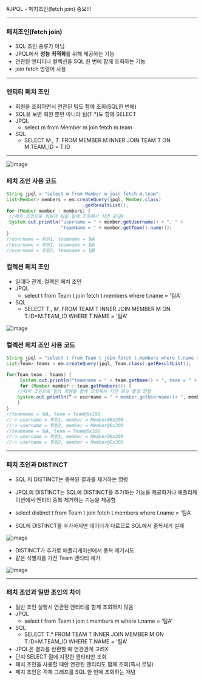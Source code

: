 #JPQL - 페치조인(fetch join) 중요!!!
***
### 페치조인(fetch join)
* SQL 조인 종류가 아님
* JPQL에서 **성능 최적화**를 위해 제공하는 기능
* 연관된 엔티티나 컬렉션을 SQL 한 번에 함께 조회하는 기능
* join fetch 명령어 사용
***
### 엔티티 페치 조인
* 회원을 조회하면서 연관된 팀도 함께 조회(SQL한 번에)
* SQL을 보면 회원 뿐만 아니라 팀(T.*)도 함께 SELECT
* JPQL
  * select m from Member m join fetch m.team
* SQL
  * SELECT M.*, T.* FROM MEMBER M INNER JOIN TEAM T ON M.TEAM_ID = T.ID
***
 ![image](https://user-images.githubusercontent.com/94179449/219705179-9e36291e-0933-4161-9049-ca0c7719c665.png)

### 페치 조인 사용 코드

```java
String jpql = "select m from Member m join fetch m.team";
List<Member> members = em.createQuery(jpql, Member.class)
                            .getResultList();
for (Member member : members) {
 //페치 조인으로 회원과 팀을 함께 조회해서 지연 로딩X
 System.out.println("username = " + member.getUsername() + ", " +
                    "teamName = " + member.getTeam().name());
} 
//username = 회원1, teamname = 팀A 
//username = 회원2, teamname = 팀A 
//username = 회원3, teamname = 팀B 
```
### 컬렉션 페치 조인
* 일대다 관계, 컬렉션 페치 조인
* JPQL 
  * select t from Team t join fetch t.members where t.name = '팀A'
* SQL
  * SELECT T.*, M.* FROM TEAM T INNER JOIN MEMBER M ON T.ID=M.TEAM_ID WHERE T.NAME = '팀A'
   
![image](https://user-images.githubusercontent.com/94179449/219706827-1615286c-f9b8-4856-8e27-50916a395ba8.png)
### 컬렉션 페치 조인 사용 코드
```java
String jpql = "select t from Team t join fetch t.members where t.name = '팀A'"
List<Team> teams = em.createQuery(jpql, Team.class).getResultList();

for(Team team : teams) {
     System.out.println("teamname = " + team.getName() + ", team = " + team);
     for (Member member : team.getMembers()) {
    //페치 조인으로 팀과 회원을 함께 조회해서 지연 로딩 발생 안함
    System.out.println(“-> username = " + member.getUsername()+ ", member = " + member);
    }
}
//teamname = 팀A, team = Team@0x100 
//-> username = 회원1, member = Member@0x200 
//-> username = 회원2, member = Member@0x300
//teamname = 팀A, team = Team@0x100
//-> username = 회원1, member = Member@0x200 
//-> username = 회원2, member = Member@0x300
```
***
### 페치 조인과 DISTINCT
* SQL 의 DISTINCT는 중복된 결과를 제거하는 명령
* JPQL의 DISTINCT는 SQL에 DISTINCT를 추가하는 기능을 제공하거나 애플리케이션에서 엔티티 중복 제거하는 기능을 제공함

* select distinct t from Team t join fetch t.members where t.name = '팀A'
* SQL에 DISTINCT를 추가하지만 데이터가 다르므로 SQL에서 중복제거 실패
  
![image](https://user-images.githubusercontent.com/94179449/219708732-1adf8d8d-ff4e-4815-be9a-8821a4d52ab4.png)
* DISTINCT가 추가로 애플리케이션에서 중복 제거시도
* 같은 식별자를 가진 Team 엔티티 제거
  
![image](https://user-images.githubusercontent.com/94179449/219709697-f88f5809-92a5-4862-b179-543afb77703b.png)
***
### 페치 조인과 일반 조인의 차이
* 일반 조인 실행시 연관된 엔티티를 함께 조회하지 않음
* JPQL
  * select t from Team t join t.members m where t.name = ‘팀A'
* SQL
  * SELECT T.* FROM TEAM T INNER JOIN MEMBER M ON T.ID=M.TEAM_ID WHERE T.NAME = '팀A'
* JPQL은 결과를 반환할 때 연관관계 고려X
* 단지 SELECT 절에 지정한 엔티티만 조회
* 패치 조인을 사용할 때만 연관된 엔티티도 함께 조회(즉시 로딩)
* 페치 조인은 객체 그래프를 SQL 한 번에 조회하는 개념


